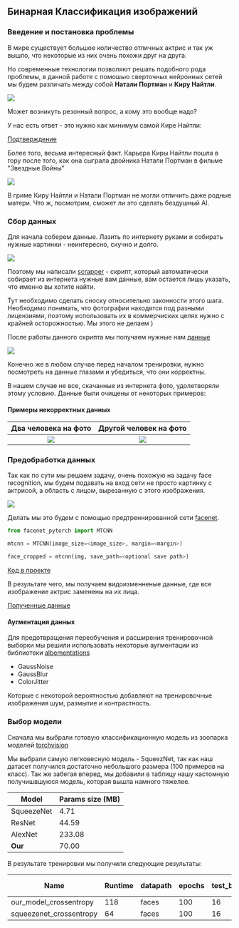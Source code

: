 ## Бинарная Классификация изображений

### Введение и постановка проблемы
В мире существует большое количество отличных актрис и так уж вышло, что некоторые из них очень похожи друг на друга.

Но современные технологии позволяют решать подобного рода проблемы, в данной работе с помошью сверточных нейронных сетей мы будем различать между собой **Натали Портман** и **Киру Найтли**.

![](https://i.pinimg.com/originals/e4/3d/03/e43d032f2bd0c43a77d0fe44f581bfa8.jpg)

Может возникуть резонный вопрос, а кому это вообще надо?

У нас есть  ответ - это нужно как минимум самой Кире Найтли: 

[Подтверждение](https://youtu.be/_X3yoBbDEtc?t=5)


Более того, весьма интересный факт. Карьера Киры Найтли пошла в гору после того, как она сыграла двойника Натали Портман в фильме "Звездные Войны"

![](https://v1.popcornnews.ru/k2/news/970/upload/news/711840213099.jpg)

В гриме Киру Найтли и Натали Портман не могли отличить даже родные матери. Что ж, посмотрим, сможет ли это сделать бездушный AI.

### Сбор данных
Для начала соберем данные.
Лазить по интернету руками и собирать нужные картинки - неинтересно, скучно и долго.

![](https://miro.medium.com/max/700/1*hWOlRny3IiFDLutlMkn16Q.jpeg)

Поэтому мы написали [scrapper](utils/scrapper.py#L11) - скрипт, который автоматически собирает из интернета нужные вам данные, вам остается лишь указать, что именно вы хотите найти.

Тут необходимо сделать сноску относительно законности этого шага. Необходимо понимать, что фотографии находятся под разными лицензиями, поэтому использовать их в коммерчиских целях нужно с крайней осторожностью. Мы этого не делаем )

После работы данного скрипта мы получаем нужные нам [данные](images)

![](https://www.mememaker.net/api/bucket?path=static/img/memes/full/2017/Apr/22/19/dirty-data-dirty-data-is-everywhere.jpg)

Конечно же в любом случае перед началом тренировки, нужно посмотреть на данные глазами и убедиться, что они корректны.

В нашем случае не все, скачанные из интернета фото, удолетворяли этому условию. Данные были очищены от некоторых примеров:



#### Примеры некорректных данных
 Два человека на фото     |  Другой человек на фото 
:-------------------------:|:-------------------------:
![](images_for_readme/bad_casess.png)  |  ![](images_for_readme/emma.png)


### Предобработка данных

Так как по сути мы решаем задачу, очень похожую на задачу face recognition, мы будем подавать на вход сети не просто картинку с актрисой, а область с лицом, вырезанную с этого изображения. 

![](https://cloud.githubusercontent.com/assets/896692/23625227/42c65360-025d-11e7-94ea-b12f28cb34b4.png)


Делать мы это будем с помощью предтреннированной сети [facenet](https://github.com/timesler/facenet-pytorch). 

```python
from facenet_pytorch import MTCNN

mtcnn = MTCNN(image_size=<image_size>, margin=<margin>)

face_cropped = mtcnn(img, save_path=<optional save path>)

```
[Код в проекте](https://github.com/Lolik-Bolik/binary_classification/blob/main/utils/cropping_faces.py#L9)

В результате чего, мы получаем видоизменненые данные, где все изображение актрис заменены на их лица.

[Полученные данные](faces)

#### Аугментация данных

Для предотвращения переобучения и расширения тренировочной выборки мы решили использовать некоторые аугментации из библиотеки [albementations](https://github.com/albumentations-team/albumentations)

- GaussNoise
- GaussBlur
- ColorJitter

Которые с некоторой вероятностью добавляют на тренировочные изображения шум, размытие и контрастность.

### Выбор модели

Сначала мы выбрали готовую классификационную модель из зоопарка моделей [torchvision](https://pytorch.org/docs/stable/torchvision/models.html) 

Мы выбрали самую легковесную модель - SqueezNet, так как наш датасет получился достаточно небольшого размера (100 примеров на класс).
Так же забегая вперед, мы добавили в таблицу нашу кастомную получишвшуюся модель, которая вышла намного тяжелее. 

|Model  | Params size (MB) | 
|---|---|
| SqueezeNet  |  4.71 |
| ResNet  |  44.59 |
| AlexNet  |  233.08 |
| **Our**  |  70.00 |


В результате тренировки мы получили следующие результаты:


|Name                    |Runtime|datapath|epochs|test_batch_size|train_batch_size|criterion   |model_name |Test Accuracy|Test Loss          |Train Accuracy    |Train Loss         |
|------------------------|-------|--------|------|---------------|----------------|------------|-----------|-------------|-------------------|------------------|-------------------|
|our_model_crossentropy|118    |faces   |100   |16             |32              |crossentropy|dummy_model|0.8125       |0.798 |0.963|0.124  |
|squeezenet_crossentropy |64     |faces   |100   |16             |32              |crossentropy|squeezenet |0.9375       |0.368|1                 |0.0012|








